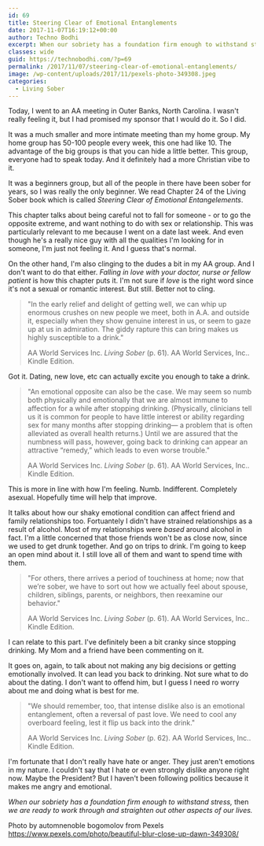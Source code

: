 ```yaml
---
id: 69
title: Steering Clear of Emotional Entanglements
date: 2017-11-07T16:19:12+00:00
author: Techno Bodhi
excerpt: When our sobriety has a foundation firm enough to withstand stress, then we are ready to work through and straighten out other aspects of our lives.
classes: wide
guid: https://technobodhi.com/?p=69
permalink: /2017/11/07/steering-clear-of-emotional-entanglements/
image: /wp-content/uploads/2017/11/pexels-photo-349308.jpeg
categories:
  - Living Sober
---
```

Today, I went to an AA meeting in Outer Banks, North Carolina. I wasn't really feeling it, but I had promised my sponsor that I would do it. So I did.

It was a much smaller and more intimate meeting than my home group. My home group has 50-100 people every week, this one had like 10. The advantage of the big groups is that you can hide a little better. This group, everyone had to speak today. And it definitely had a more Christian vibe to it.

It was a beginners group, but all of the people in there have been sober for years, so I was really the only beginner. We read Chapter 24 of the Living Sober book which is called <em>Steering Clear of Emotional Entangelements</em>.

This chapter talks about being careful not to fall for someone - or to go the opposite extreme, and want nothing to do with sex or relationship. This was particularly relevant to me because I went on a date last week. And even though he's a really nice guy with all the qualities I'm looking for in someone, I'm just not feeling it. And I guess that's normal.

On the other hand, I'm also clinging to the dudes a bit in my AA group. And I don't want to do that either. <em>Falling in love with your doctor, nurse or fellow patient</em> is how this chapter puts it. I'm not sure if <em>love</em> is the right word since it's not a sexual or romantic interest. But still. Better not to cling.
<blockquote>"In the early relief and delight of getting well, we can whip up enormous crushes on new people we meet, both in A.A. and outside it, especially when they show genuine interest in us, or seem to gaze up at us in admiration. The giddy rapture this can bring makes us highly susceptible to a drink."

AA World Services Inc. <em>Living Sober</em> (p. 61). AA World Services, Inc.. Kindle Edition.</blockquote>
Got it. Dating, new love, etc can actually excite you enough to take a drink.
<blockquote>"An emotional opposite can also be the case. We may seem so numb both physically and emotionally that we are almost immune to affection for a while after stopping drinking. (Physically, clinicians tell us it is common for people to have little interest or ability regarding sex for many months after stopping drinking— a problem that is often alleviated as overall health returns.) Until we are assured that the numbness will pass, however, going back to drinking can appear an attractive “remedy,” which leads to even worse trouble."

AA World Services Inc. <em>Living Sober</em> (p. 61). AA World Services, Inc.. Kindle Edition.</blockquote>
This is more in line with how I'm feeling. Numb. Indifferent. Completely asexual. Hopefully time will help that improve.

It talks about how our shaky emotional condition can affect friend and family relationships too. Fortuantely I didn't have strained relationships as a result of alcohol. Most of my relationships were <em>based</em> around alcohol in fact. I'm a little concerned that those friends won't be as close now, since we used to get drunk together. And go on trips to drink. I'm going to keep an open mind about it. I still love all of them and want to spend time with them.
<blockquote>"For others, there arrives a period of touchiness at home; now that we’re sober, we have to sort out how we actually feel about spouse, children, siblings, parents, or neighbors, then reexamine our behavior."

AA World Services Inc. <em>Living Sober</em> (p. 61). AA World Services, Inc.. Kindle Edition.</blockquote>
I can relate to this part. I've definitely been a bit cranky since stopping drinking. My Mom and a friend have been commenting on it.

It goes on, again, to talk about not making any big decisions or getting emotionally involved. It can lead you back to drinking. Not sure what to do about the dating. I don't want to offend him, but I guess I need ro worry about me and doing what is best for me.
<blockquote>"We should remember, too, that intense dislike also is an emotional entanglement, often a reversal of past love. We need to cool any overboard feeling, lest it flip us back into the drink."

AA World Services Inc. <em>Living Sober</em> (p. 62). AA World Services, Inc.. Kindle Edition.</blockquote>
I'm fortunate that I don't really have hate or anger. They just aren't emotions in my nature. I couldn't say that I hate or even strongly dislike anyone right now. Maybe the President? But I haven't been following politics because it makes me angry and emotional.

<em>When our sobriety has a foundation firm enough to withstand stress, </em>then<em> we are ready to work through and straighten out other aspects of our lives.</em>

Photo by automnenoble bogomolov from Pexels https://www.pexels.com/photo/beautiful-blur-close-up-dawn-349308/